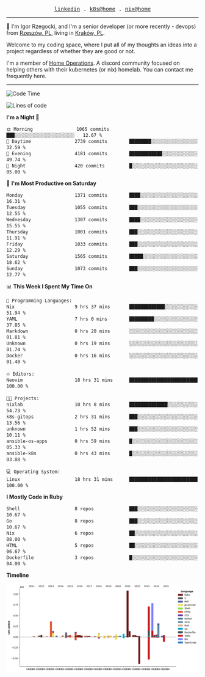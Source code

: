 <p align="center">
  <samp>
    <a href="https://www.linkedin.com/in/ajgon">linkedin</a> .
    <a href="https://github.com/deedee-ops/k8s-gitops">k8s@home</a> .
    <a href="https://github.com/deedee-ops/nixlab">nix@home</a>
  </samp>
</p>

----------------------------------------------------------------

:wave: I'm Igor Rzegocki, and I'm a senior developer (or more recently - devops) from [Rzeszów, PL](https://en.wikipedia.org/wiki/Rzesz%C3%B3w), living in [Kraków, PL](https://en.wikipedia.org/wiki/Krak%C3%B3w).

Welcome to my coding space, where I put all of my thoughts an ideas into a project regardless of whether they are good or not.

I'm a member of [Home Operations](https://discord.gg/home-operations). A discord community focused on helping others with their kubernetes (or nix) homelab. You can contact me frequently here.

----------------------------------------------------------------

<!--START_SECTION:waka-->
![Code Time](http://img.shields.io/badge/Code%20Time-825%20hrs%2050%20mins-blue)

![Lines of code](https://img.shields.io/badge/From%20Hello%20World%20I%27ve%20Written-4.8%20million%20lines%20of%20code-blue)

**I'm a Night 🦉** 

```text
🌞 Morning                1065 commits        ███░░░░░░░░░░░░░░░░░░░░░░   12.67 % 
🌆 Daytime                2739 commits        ████████░░░░░░░░░░░░░░░░░   32.59 % 
🌃 Evening                4181 commits        ████████████░░░░░░░░░░░░░   49.74 % 
🌙 Night                  420 commits         █░░░░░░░░░░░░░░░░░░░░░░░░   05.00 % 
```
📅 **I'm Most Productive on Saturday** 

```text
Monday                   1371 commits        ████░░░░░░░░░░░░░░░░░░░░░   16.31 % 
Tuesday                  1055 commits        ███░░░░░░░░░░░░░░░░░░░░░░   12.55 % 
Wednesday                1307 commits        ████░░░░░░░░░░░░░░░░░░░░░   15.55 % 
Thursday                 1001 commits        ███░░░░░░░░░░░░░░░░░░░░░░   11.91 % 
Friday                   1033 commits        ███░░░░░░░░░░░░░░░░░░░░░░   12.29 % 
Saturday                 1565 commits        █████░░░░░░░░░░░░░░░░░░░░   18.62 % 
Sunday                   1073 commits        ███░░░░░░░░░░░░░░░░░░░░░░   12.77 % 
```


📊 **This Week I Spent My Time On** 

```text
💬 Programming Languages: 
Nix                      9 hrs 37 mins       █████████████░░░░░░░░░░░░   51.94 % 
YAML                     7 hrs 0 mins        █████████░░░░░░░░░░░░░░░░   37.85 % 
Markdown                 0 hrs 20 mins       ░░░░░░░░░░░░░░░░░░░░░░░░░   01.81 % 
Unknown                  0 hrs 19 mins       ░░░░░░░░░░░░░░░░░░░░░░░░░   01.74 % 
Docker                   0 hrs 16 mins       ░░░░░░░░░░░░░░░░░░░░░░░░░   01.40 % 

🔥 Editors: 
Neovim                   18 hrs 31 mins      █████████████████████████   100.00 % 

🐱‍💻 Projects: 
nixlab                   10 hrs 8 mins       ██████████████░░░░░░░░░░░   54.73 % 
k8s-gitops               2 hrs 31 mins       ███░░░░░░░░░░░░░░░░░░░░░░   13.56 % 
unknown                  1 hrs 52 mins       ███░░░░░░░░░░░░░░░░░░░░░░   10.11 % 
ansible-os-apps          0 hrs 59 mins       █░░░░░░░░░░░░░░░░░░░░░░░░   05.33 % 
ansible-k8s              0 hrs 43 mins       █░░░░░░░░░░░░░░░░░░░░░░░░   03.88 % 

💻 Operating System: 
Linux                    18 hrs 31 mins      █████████████████████████   100.00 % 
```

**I Mostly Code in Ruby** 

```text
Shell                    8 repos             ███░░░░░░░░░░░░░░░░░░░░░░   10.67 % 
Go                       8 repos             ███░░░░░░░░░░░░░░░░░░░░░░   10.67 % 
Nix                      6 repos             ██░░░░░░░░░░░░░░░░░░░░░░░   08.00 % 
HTML                     5 repos             ██░░░░░░░░░░░░░░░░░░░░░░░   06.67 % 
Dockerfile               3 repos             █░░░░░░░░░░░░░░░░░░░░░░░░   04.00 % 
```



**Timeline**

![Lines of Code chart](https://raw.githubusercontent.com/ajgon/ajgon/master/assets/bar_graph.png)


<!--END_SECTION:waka-->
